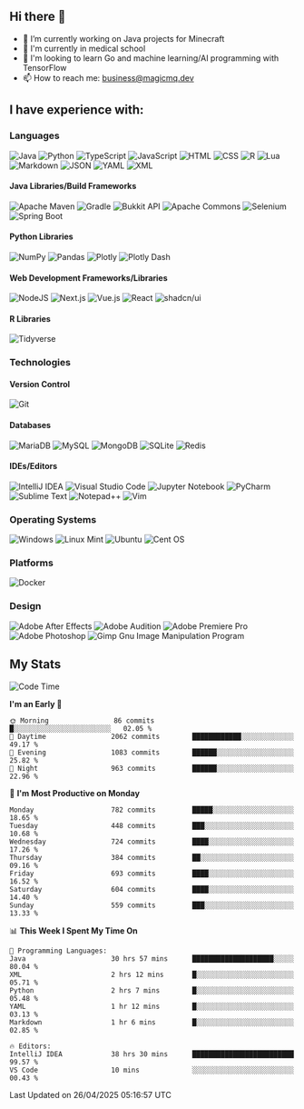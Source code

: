 ## Hi there 👋

- 🔭 I’m currently working on Java projects for Minecraft
- 🏫 I'm currently in medical school
- 📓 I'm looking to learn Go and machine learning/AI programming with TensorFlow
- 📫 How to reach me: business@magicmq.dev

## I have experience with:

### Languages

![Java](https://img.shields.io/badge/Java-%23ED8B00.svg?style=for-the-badge&logo=openjdk&logoColor=007396)
![Python](https://img.shields.io/badge/Python-3670A0?style=for-the-badge&logo=python&logoColor=ffdd54)
![TypeScript](https://img.shields.io/badge/TypeScript-3178C6?logo=typescript&style=for-the-badge&logoColor=fff)
![JavaScript](https://img.shields.io/badge/JavaScript-F7DF1E?logo=javascript&style=for-the-badge&logoColor=000)
![HTML](https://img.shields.io/badge/HTML-%23E34F26.svg?logo=html5&style=for-the-badge&logoColor=white)
![CSS](https://img.shields.io/badge/CSS-1572B6?logo=css3&style=for-the-badge&logoColor=fff)
![R](https://img.shields.io/badge/R-%23276DC3.svg?style=for-the-badge&logo=r&logoColor=white)
![Lua](https://img.shields.io/badge/Lua-%232C2D72.svg?style=for-the-badge&logo=lua&logoColor=white)
![Markdown](https://img.shields.io/badge/Markdown-%23000000.svg?logo=markdown&style=for-the-badge&logoColor=white)
![JSON](https://img.shields.io/badge/JSON-000?logo=json&style=for-the-badge&logoColor=fff)
![YAML](https://img.shields.io/badge/YAML-CB171E?logo=yaml&style=for-the-badge&logoColor=fff)
![XML](https://img.shields.io/badge/XML-767C52?logo=xml&style=for-the-badge&logoColor=fff)

#### Java Libraries/Build Frameworks

![Apache Maven](https://img.shields.io/badge/Apache%20Maven-C71A36?style=for-the-badge&logo=Apache%20Maven&logoColor=white)
![Gradle](https://img.shields.io/badge/Gradle-02303A.svg?style=for-the-badge&logo=Gradle&logoColor=white)
![Bukkit API](https://img.shields.io/badge/Bukkit%20API-62B47A?style=for-the-badge&logo=spigotmc&logoColor=white)
![Apache Commons](https://img.shields.io/badge/Apache%20Commons-D22128?style=for-the-badge&logo=apache&logoColor=white)
![Selenium](https://img.shields.io/badge/Selenium-43B02A?style=for-the-badge&logo=selenium&logoColor=white)
![Spring Boot](https://img.shields.io/badge/Spring%20Boot-6DB33F?logo=springboot&style=for-the-badge&logoColor=fff)

#### Python Libraries

![NumPy](https://img.shields.io/badge/NumPy-%23013243.svg?style=for-the-badge&logo=numpy&logoColor=white)
![Pandas](https://img.shields.io/badge/Pandas-%23150458.svg?style=for-the-badge&logo=pandas&logoColor=white)
![Plotly](https://img.shields.io/badge/Plotly-%233F4F75.svg?style=for-the-badge&logo=plotly&logoColor=white)
![Plotly Dash](https://img.shields.io/badge/Plotly%20Dash-3F4F75.svg?style=for-the-badge&logo=plotly&logoColor=white)

#### Web Development Frameworks/Libraries

![NodeJS](https://img.shields.io/badge/Node.js-6DA55F?logo=node.js&style=for-the-badge&logoColor=white)
![Next.js](https://img.shields.io/badge/Next.js-black?logo=next.js&style=for-the-badge&logoColor=white)
![Vue.js](https://img.shields.io/badge/Vue.js-%2335495e.svg?logo=vuedotjs&style=for-the-badge&logoColor=%234FC08D)
![React](https://img.shields.io/badge/React-%2320232a.svg?logo=react&style=for-the-badge&logoColor=%2361DAFB)
![shadcn/ui](https://img.shields.io/badge/shadcn%2Fui-000?logo=shadcnui&style=for-the-badge&logoColor=fff)

#### R Libraries

![Tidyverse](https://img.shields.io/badge/Tidyverse-1A162D?style=for-the-badge&logo=tidyverse&logoColor=white)

### Technologies

#### Version Control

![Git](https://img.shields.io/badge/Git-F05032?logo=git&style=for-the-badge&logoColor=fff)

#### Databases

![MariaDB](https://img.shields.io/badge/MariaDB-003545?style=for-the-badge&logo=mariadb&logoColor=white)
![MySQL](https://img.shields.io/badge/MySQL-%2300f.svg?style=for-the-badge&logo=mysql&logoColor=white)
![MongoDB](https://img.shields.io/badge/MongoDB-%234ea94b.svg?style=for-the-badge&logo=mongodb&logoColor=white)
![SQLite](https://img.shields.io/badge/SQLite-%2307405e.svg?style=for-the-badge&logo=sqlite&logoColor=white)
![Redis](https://img.shields.io/badge/Redis-%23DD0031.svg?style=for-the-badge&logo=redis&logoColor=white)

#### IDEs/Editors

![IntelliJ IDEA](https://img.shields.io/badge/IntelliJ%20IDEA-000000.svg?style=for-the-badge&logo=intellij-idea&logoColor=white)
![Visual Studio Code](https://custom-icon-badges.demolab.com/badge/Visual%20Studio%20Code-0078d7.svg?logo=vsc&style=for-the-badge&logoColor=white)
![Jupyter Notebook](https://img.shields.io/badge/Jupyter-%23FA0F00.svg?style=for-the-badge&logo=jupyter&logoColor=white)
![PyCharm](https://img.shields.io/badge/pycharm-143?style=for-the-badge&logo=pycharm&logoColor=black&color=black&labelColor=green)
![Sublime Text](https://img.shields.io/badge/Sublime_Text-%23575757.svg?style=for-the-badge&logo=sublime-text&logoColor=important)
![Notepad++](https://img.shields.io/badge/Notepad++-90E59A.svg?style=for-the-badge&logo=notepad%2b%2b&logoColor=black)
![Vim](https://img.shields.io/badge/VIM-%2311AB00.svg?style=for-the-badge&logo=vim&logoColor=white)

### Operating Systems

![Windows](https://custom-icon-badges.demolab.com/badge/Windows-0078D6?logo=windows11&style=for-the-badge&logoColor=white)
![Linux Mint](https://img.shields.io/badge/Linux%20Mint-87CF3E?style=for-the-badge&logo=Linux%20Mint&logoColor=white)
![Ubuntu](https://img.shields.io/badge/Ubuntu-E95420?style=for-the-badge&logo=ubuntu&logoColor=white)
![Cent OS](https://img.shields.io/badge/Cent%20OS-002260?style=for-the-badge&logo=centos&logoColor=F0F0F0)

### Platforms

![Docker](https://img.shields.io/badge/Docker-2496ED?logo=docker&style=for-the-badge&logoColor=fff)

### Design

![Adobe After Effects](https://img.shields.io/badge/Adobe%20After%20Effects-9999FF.svg?style=for-the-badge&logo=Adobe%20After%20Effects&logoColor=white)
![Adobe Audition](https://img.shields.io/badge/Adobe%20Audition-9999FF.svg?style=for-the-badge&logo=Adobe%20Audition&logoColor=white)
![Adobe Premiere Pro](https://img.shields.io/badge/Adobe%20Premiere%20Pro-9999FF.svg?style=for-the-badge&logo=Adobe%20Premiere%20Pro&logoColor=white)
![Adobe Photoshop](https://img.shields.io/badge/Adobe%20Photoshop-%2331A8FF.svg?style=for-the-badge&logo=adobe%20photoshop&logoColor=white)
![Gimp Gnu Image Manipulation Program](https://img.shields.io/badge/Gimp-657D8B?style=for-the-badge&logo=gimp&logoColor=FFFFFF)

## My Stats

<!--START_SECTION:waka-->
![Code Time](http://img.shields.io/badge/Code%20Time-1%2C176%20hrs%2016%20mins-blue)

**I'm an Early 🐤** 

```text
🌞 Morning                86 commits          █░░░░░░░░░░░░░░░░░░░░░░░░   02.05 % 
🌆 Daytime                2062 commits        ████████████░░░░░░░░░░░░░   49.17 % 
🌃 Evening                1083 commits        ██████░░░░░░░░░░░░░░░░░░░   25.82 % 
🌙 Night                  963 commits         ██████░░░░░░░░░░░░░░░░░░░   22.96 % 
```
📅 **I'm Most Productive on Monday** 

```text
Monday                   782 commits         █████░░░░░░░░░░░░░░░░░░░░   18.65 % 
Tuesday                  448 commits         ███░░░░░░░░░░░░░░░░░░░░░░   10.68 % 
Wednesday                724 commits         ████░░░░░░░░░░░░░░░░░░░░░   17.26 % 
Thursday                 384 commits         ██░░░░░░░░░░░░░░░░░░░░░░░   09.16 % 
Friday                   693 commits         ████░░░░░░░░░░░░░░░░░░░░░   16.52 % 
Saturday                 604 commits         ████░░░░░░░░░░░░░░░░░░░░░   14.40 % 
Sunday                   559 commits         ███░░░░░░░░░░░░░░░░░░░░░░   13.33 % 
```


📊 **This Week I Spent My Time On** 

```text
💬 Programming Languages: 
Java                     30 hrs 57 mins      ████████████████████░░░░░   80.04 % 
XML                      2 hrs 12 mins       █░░░░░░░░░░░░░░░░░░░░░░░░   05.71 % 
Python                   2 hrs 7 mins        █░░░░░░░░░░░░░░░░░░░░░░░░   05.48 % 
YAML                     1 hr 12 mins        █░░░░░░░░░░░░░░░░░░░░░░░░   03.13 % 
Markdown                 1 hr 6 mins         █░░░░░░░░░░░░░░░░░░░░░░░░   02.85 % 

🔥 Editors: 
IntelliJ IDEA            38 hrs 30 mins      █████████████████████████   99.57 % 
VS Code                  10 mins             ░░░░░░░░░░░░░░░░░░░░░░░░░   00.43 % 
```


 Last Updated on 26/04/2025 05:16:57 UTC
<!--END_SECTION:waka-->
